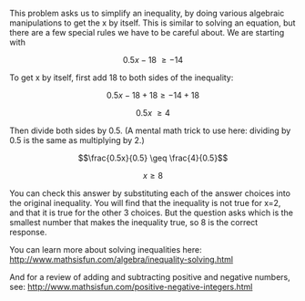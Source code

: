 This problem asks us to simplify an inequality, by doing
various algebraic manipulations to get the x by itself. This is similar
to solving an equation, but there are a few special rules we have to be
careful about. We are starting with

$$0.5x - 18\  \geq - 14$$

To get x by itself, first add 18 to both sides of the inequality:

$$0.5x - 18 + 18 \geq - 14 + 18$$

$$0.5x\  \geq 4$$

Then divide both sides by 0.5. (A mental math trick to use here:
dividing by 0.5 is the same as multiplying by 2.)

$$\frac{0.5x}{0.5} \geq \frac{4}{0.5}$$

$$x \geq 8$$

You can check this answer by substituting each of the answer choices
into the original inequality. You will find that the inequality is not
true for x=2, and that it is true for the other 3 choices. But the
question asks which is the smallest number that makes the inequality
true, so 8 is the correct response.

You can learn more about solving inequalities here:
<http://www.mathsisfun.com/algebra/inequality-solving.html>

And for a review of adding and subtracting positive and negative
numbers, see:
<http://www.mathsisfun.com/positive-negative-integers.html>
